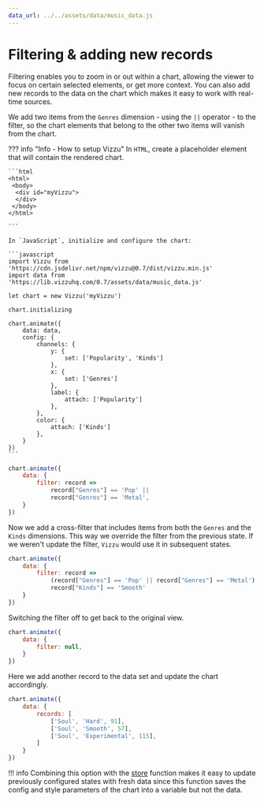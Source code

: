 ```yaml
---
data_url: ../../assets/data/music_data.js
---
```


# Filtering & adding new records

Filtering enables you to zoom in or out within a chart, allowing the viewer to
focus on certain selected elements, or get more context. You can also add new
records to the data on the chart which makes it easy to work with real-time
sources.

We add two items from the `Genres` dimension - using the `||` operator - to the
filter, so the chart elements that belong to the other two items will vanish
from the chart.

<div id="tutorial_01"></div>

??? info "Info - How to setup Vizzu"
    In `HTML`, create a placeholder element that will contain the rendered
    chart.

    ```html
    <html>
     <body>
      <div id="myVizzu">
      </div>
     </body>
    </html>

    ```

    In `JavaScript`, initialize and configure the chart:

    ```javascript
    import Vizzu from 'https://cdn.jsdelivr.net/npm/vizzu@0.7/dist/vizzu.min.js'
    import data from 'https://lib.vizzuhq.com/0.7/assets/data/music_data.js'

    let chart = new Vizzu('myVizzu')

    chart.initializing

    chart.animate({
        data: data,
        config: {
            channels: {
                y: {
                    set: ['Popularity', 'Kinds']
                },
                x: {
                    set: ['Genres']
                },
                label: {
                    attach: ['Popularity']
                },
            },
            color: {
                attach: ['Kinds']
            },
        }
    })
    ```

```javascript
chart.animate({
    data: {
        filter: record =>
            record["Genres"] == 'Pop' ||
            record["Genres"] == 'Metal',
    }
})
```

Now we add a cross-filter that includes items from both the `Genres` and the
`Kinds` dimensions. This way we override the filter from the previous state. If
we weren't update the filter, `Vizzu` would use it in subsequent states.

<div id="tutorial_02"></div>

```javascript
chart.animate({
    data: {
        filter: record =>
            (record["Genres"] == 'Pop' || record["Genres"] == 'Metal') &&
            record["Kinds"] == 'Smooth'
    }
})
```

Switching the filter off to get back to the original view.

<div id="tutorial_03"></div>

```javascript
chart.animate({
    data: {
        filter: null,
    }
})
```

Here we add another record to the data set and update the chart accordingly.

<div id="tutorial_04"></div>

```javascript
chart.animate({
    data: {
        records: [
            ['Soul', 'Hard', 91],
            ['Soul', 'Smooth', 57],
            ['Soul', 'Experimental', 115],
        ]
    }
})
```

!!! info
    Combining this option with the [store](./shorthands_store.md) function makes
    it easy to update previously configured states with fresh data since this
    function saves the config and style parameters of the chart into a variable
    but not the data.

<script src="../filter_add_new_records.js"></script>
